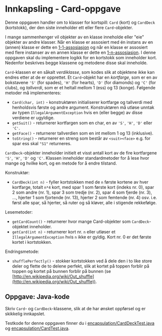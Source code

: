 # Innkapsling - Card-oppgave

Denne oppgaven handler om to klasser for kortspill: `Card` (kort) og `CardDeck` (kortstokk), der den siste inneholder ett eller flere `Card`-objekter.

I mange sammenhenger vil objekter av en klasse inneholde eller "eie" objekter av andre klasser. Når en klasse er assosiert med én instans av en (annen) klasse er dette en [1-1-assosiasjon](https://www.ntnu.no/wiki/display/tdt4100/Koding+av+1-1-assosiasjoner) og når en klasse er assosiert med flere instanser av en annen klasse er dette en [1-n-assosiasjon](https://www.ntnu.no/wiki/display/tdt4100/Koding+av+1-n-assosiasjoner). I denne oppgaven skal du implementere logikk for en kortstokk som inneholder kort. Nedenfor beskrives begge klassene og metodene disse skal inneholde.

`Card`-klassen er en såkalt *verdiklasse*, som kodes slik at objektene ikke kan endres etter at de er opprettet. Et `Card`-objekt har en *kortfarge*, som er en av bokstavene `'S'` (for spades), `'H'` (for hearts), `'D'` (for diamonds) og `'C'` (for clubs), og *tallverdi*, som er et heltall mellom 1 (ess) og 13 (konge). Følgende metoder må implementeres:

- `Card(char, int)` - konstruktøren initialiserer kortfarge og tallverdi med henholdsvis første og andre argument. Konstruktøren må utløse unntak av typen `IllegalArgumentException` hvis en (eller begge) av disse verdiene er ugyldige.
- `getSuit()` - returnerer kortfargen som en char, en av `'S'`, `'H'`, `'D'` eller `'C'`.
- `getFace()` - returnerer tallverdien som en int mellom 1 og 13 (inklusive).
- `toString()` - returnerer en streng som består av `<suit><face>` e.g. for spar ess skal `"S1"` returneres.

`CardDeck`-objekter inneholder initielt et visst antall kort av de fire kortfargene `'S'`, `'H'`, `'D'` og `'C'`. Klassen inneholder standardmetoder for å lese hvor mange og hvilke kort, og en metode for å endre tilstand.

Konstruktør:

- `CardDeck(int n)` - fyller kortstokken med de `n` første kortene av hver kortfarge, totalt `n*4` kort, med spar 1 som første kort (indeks nr. 0), spar 2 som andre (nr. 1), spar 3 som tredje (nr. 2), spar 4 som fjerde (nr. 3), ..., hjerter 1 som fjortende (nr. 13), hjerter 2 som femtende (nr. 4) osv. i.e. først alle spar, så hjerter, så ruter og så kløver, alle i stigende rekkefølge.

Lesemetoder:

- `getCardCount()` - returnerer hvor mange Card-objekter som `CardDeck`-objektet inneholder.
- `getCard(int n)` - returnerer kort nr. `n` eller utløser et `IllegalArgumentException` hvis `n` ikke er gyldig. Kort nr. 0 er det første kortet i kortstokken.

Endringsmetode:

- `shufflePerfectly()` - stokker kortstokken ved å dele den i to like store deler og flette de to delene perfekt, slik at kortet på toppen forblir på toppen og kortet på bunnen forblir på bunnen (se [http://en.wikipedia.org/wiki/Out_shuffle](http://en.wikipedia.org/wiki/Out_shuffle)).

## Oppgave: Java-kode

Skriv `Card`- og `CardDeck`-klassene, slik at de har ønsket oppførsel og er skikkelig innkapslet.

Testkode for denne oppgaven finner du i [encapsulation/CardDeckTest.java](../../src/test/java/encapsulation/CardDeckTest.java) og [encapsulation/CardTest.java](../../src/test/java/encapsulation/CardTest.java). 

